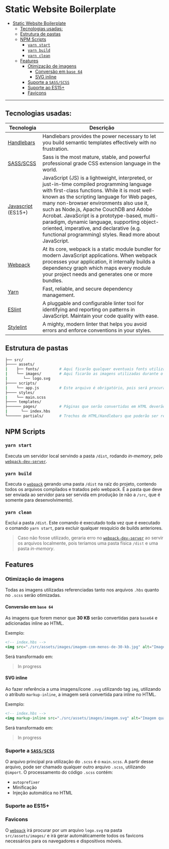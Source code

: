# Static Website Boilerplate

- [Static Website Boilerplate](#static-website-boilerplate)
  - [Tecnologias usadas:](#tecnologias-usadas)
  - [Estrutura de pastas](#estrutura-de-pastas)
  - [NPM Scripts](#npm-scripts)
    - [`yarn start`](#yarn-start)
    - [`yarn build`](#yarn-build)
    - [`yarn clean`](#yarn-clean)
  - [Features](#features)
    - [Otimização de imagens](#otimiza%c3%a7%c3%a3o-de-imagens)
      - [Conversão em `base 64`](#convers%c3%a3o-em-base-64)
      - [SVG inline](#svg-inline)
    - [Suporte a `SASS/SCSS`](#suporte-a-sassscss)
    - [Suporte ao ES15+](#suporte-ao-es15)
    - [Favicons](#favicons)

---

## Tecnologias usadas:

| Tecnologia                                                                              | Descrição                                                                                                                                                                                                                                                                                                                                                                                                                                                                                |
| --------------------------------------------------------------------------------------- | ---------------------------------------------------------------------------------------------------------------------------------------------------------------------------------------------------------------------------------------------------------------------------------------------------------------------------------------------------------------------------------------------------------------------------------------------------------------------------------------- |
| [Handlebars](https://handlebarsjs.com/)                                                 | Handlebars provides the power necessary to let you build semantic templates effectively with no frustration.                                                                                                                                                                                                                                                                                                                                                                             |
| [SASS/SCSS](https://sass-lang.com/)                                                     | Sass is the most mature, stable, and powerful professional grade CSS extension language in the world.                                                                                                                                                                                                                                                                                                                                                                                    |
| [Javascript](https://developer.mozilla.org/en-US/docs/Web/JavaScript/Reference) (ES15+) | JavaScript (JS) is a lightweight, interpreted, or just-in-time compiled programming language with first-class functions. While it is most well-known as the scripting language for Web pages, many non-browser environments also use it, such as Node.js, Apache CouchDB and Adobe Acrobat. JavaScript is a prototype-based, multi-paradigm, dynamic language, supporting object-oriented, imperative, and declarative (e.g. functional programming) styles. Read more about JavaScript. |
| [Webpack](https://github.com/webpack/webpack)                                           | At its core, webpack is a static module bundler for modern JavaScript applications. When webpack processes your application, it internally builds a dependency graph which maps every module your project needs and generates one or more bundles.                                                                                                                                                                                                                                       |
| [Yarn](https://yarnpkg.com/en/)                                                         | Fast, reliable, and secure dependency management.                                                                                                                                                                                                                                                                                                                                                                                                                                        |
| [ESlint](https://eslint.org/)                                                           | A pluggable and configurable linter tool for identifying and reporting on patterns in JavaScript. Maintain your code quality with ease.                                                                                                                                                                                                                                                                                                                                                  |
| [Stylelint](https://stylelint.io/)                                                      | A mighty, modern linter that helps you avoid errors and enforce conventions in your styles.                                                                                                                                                                                                                                                                                                                                                                                              |

## Estrutura de pastas

```bash
├── src/
├──── assets/
|    ├── fonts/         # Aqui ficarão qualquer eventuais fonts utilizadas
|    └── images/        # Aqui ficarão as imagens utilizadas durante o desenvolvimento
|       └── logo.svg
├──── scripts/
|    └── app.js         # Este arquivo é obrigatório, pois será procurado pelo webpack
├──── styles/
|    └── main.scss
├──── templates/
├────── pages/          # Páginas que serão convertidas em HTML deverão ser adicionadas nesta pasta
|      └── index.hbs
└────── partials/       # Trechos de HTML/Handlebars que poderão ser reutilizados
```

## NPM Scripts

### `yarn start`

Executa um servidor local servindo a pasta `/dist`, rodando _in-memory_, pelo [`webpack-dev-server`](https://github.com/webpack/webpack-dev-server).

### `yarn build`

Executa o [`webpack`](https://github.com/webpack/webpack) gerando uma pasta `/dist` na raíz do projeto, contendo todos os arquivos compilados e tratados pelo webpack. É a pasta que deve ser enviada ao servidor para ser servida em produção (e não a `/src`, que é somente para desenvolvimento).

### `yarn clean`

Exclui a pasta `/dist`. Este comando é executado toda vez que é executado o comando `yarn start`, para excluir qualquer resquício de builds anteriores.

> Caso não fosse utilizado, geraria erro no [`webpack-dev-server`](https://github.com/webpack/webpack-dev-server) ao servir os arquivos localmente, pois teríamos uma pasta física `/dist` e uma pasta _in-memory_.

## Features

### Otimização de imagens

Todas as imagens utilizadas referenciadas tanto nos arquivos `.hbs` quanto no `.scss` serão otimizadas.

#### Conversão em `base 64`

As imagens que forem menor que **30 KB** serão convertidas para `base64` e adicionadas inline ao HTML.

Exemplo:

```hbs
<!-- index.hbs -->
<img src="./src/assets/images/imagem-com-menos-de-30-kb.jpg" alt="Imagem menor que 30 kb">
```

Será transformado em:

> In progress

#### SVG inline

Ao fazer referência a uma imagens/ícone `.svg` utilizando tag `img`, utilizando o atributo `markup-inline`, a imagem será convertida para inline no HTML.

Exemplo:

```hbs
<!-- index.hbs -->
<img markup-inline src="./src/assets/images/imagem.svg" alt="Imagem qualquer SVG">
```

Será transformado em:

> In progress

### Suporte a [`SASS/SCSS`](https://sass-lang.com/)

O arquivo principal pra utilização do `.scss` é o `main.scss`. A partir desse arquivo, pode ser chamado qualquer outro arquivo `.scss`, utilizando `@import`. O processamento do código `.scss` contém:

-   `autoprefixer`
-   Minificação
-   Injeção automática no HTML

### Suporte ao ES15+

### Favicons

O [`webpack`](https://github.com/webpack/webpack) irá procurar por um arquivo `logo.svg` na pasta `src/assets/images/` e irá gerar automáticamente todos os favicons necessários para os navegadores e dispositivos móveis.
